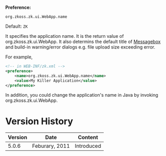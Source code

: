**Preference:**

`org.zkoss.zk.ui.WebApp.name`

Default: `ZK`

It specifies the application name. It is the return value of
<javadoc method="getAppName()" type="interface">org.zkoss.zk.ui.WebApp</javadoc>.
It also determins the default title of
[Messagebox]({{site.baseurl}}/zk_component_ref/supporting_classes/messagebox)
and build-in warning/error dialogs e.g. file upload size exceeding
error.

For example,

```xml
<!-- in WEB-INF/zk.xml -->
<preference>
    <name>org.zkoss.zk.ui.WebApp.name</name>
    <value>My Killer Application</value>
</preference>
```

In addition, you could change the application's name in Java by invoking
<javadoc method="setAppName(java.lang.String)" type="interface">org.zkoss.zk.ui.WebApp</javadoc>.

# Version History

| Version | Date           | Content    |
|---------|----------------|------------|
| 5.0.6   | Feburary, 2011 | Introduced |
